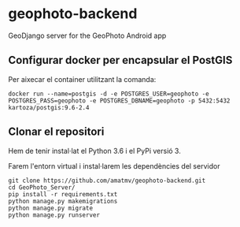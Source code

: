 # geophoto-backend

GeoDjango server for the GeoPhoto Android app

## Configurar docker per encapsular el PostGIS

Per aixecar el container utilitzant la comanda: 

`docker run --name=postgis -d -e POSTGRES_USER=geophoto -e POSTGRES_PASS=geophoto -e POSTGRES_DBNAME=geophoto -p 5432:5432 kartoza/postgis:9.6-2.4`

## Clonar el repositori

Hem de tenir instal·lat el Python 3.6 i el PyPi versió 3.

Farem l'entorn virtual i instal·larem les dependències del servidor

```
git clone https://github.com/amatmv/geophoto-backend.git
cd GeoPhoto_Server/
pip install -r requirements.txt
python manage.py makemigrations
python manage.py migrate
python manage.py runserver
```
